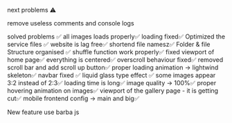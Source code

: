 next problems ⚠️

remove useless comments and console logs

solved problems ✅
all images loads properly✅
loading fixed✅
Optimized the service files ✅
website is lag free✅
shortend file namesz✅
Folder & file Structure organised ✅
shuffle function work properly✅
fixed viewport of home page✅
everything is centered✅
overscroll behaviour fixed✅
removed scroll bar and add scroll up button✅
proper loading animation -> lightwind skeleton✅
navbar fixed ✅
liquid glass type effect ✅
some images appear 3:2 instead of 2:3✅
loading time is long✅
image quality -> 100%✅
proper hovering animation on images✅
viewport of the gallery page - it is getting cut✅
mobile frontend config -> main and big✅

New feature
use barba js
